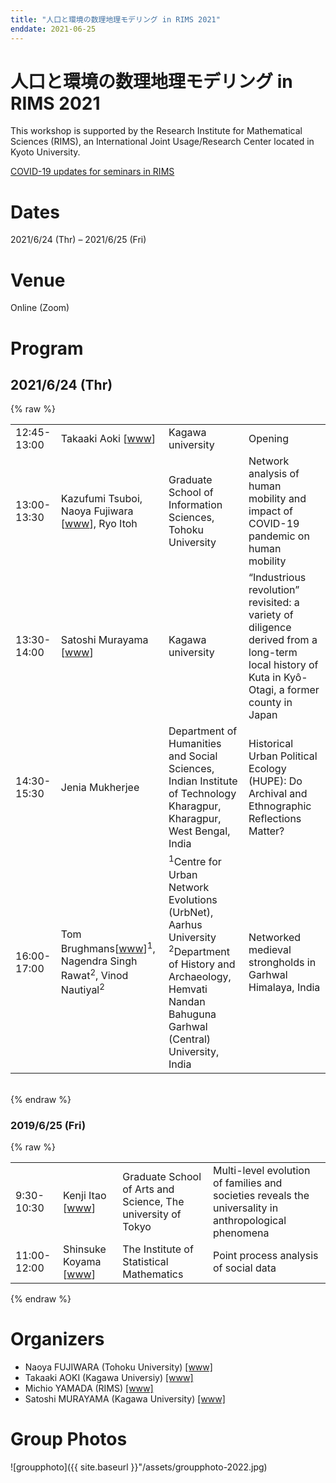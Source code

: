 ```yaml
---
title: "人口と環境の数理地理モデリング in RIMS 2021"
enddate: 2021-06-25
---
```


# 人口と環境の数理地理モデリング in RIMS 2021

This workshop is supported by the  Research  Institute  for  Mathematical  Sciences (RIMS), an  International Joint Usage/Research Center located in Kyoto University.

<a href="https://www.kurims.kyoto-u.ac.jp/kyoten/ja/covid-19.html" target="_blank">COVID-19 updates for seminars in RIMS</a>

# Dates 
2021/6/24 (Thr) – 2021/6/25 (Fri)

# Venue 
Online (Zoom)

# Program
## 2021/6/24 (Thr)

{% raw %}
<table>
         <tbody>
          <tr>
            <td class="time">12:45-13:00</td>
            <td class="name">
Takaaki Aoki  [<a href="http://www.ed.kagawa-u.ac.jp/~aoki/">www</a>]
</td>
            <td class="affiliation">Kagawa university</td>
            <td class="title">Opening</td>
          </tr>
          <tr>
              <td class="time">13:00-13:30</td>
              <td class="name">
		Kazufumi Tsuboi, Naoya Fujiwara  [<a href="https://www.is.tohoku.ac.jp/jp/laboratory/list_dept/c10.html">www</a>], Ryo Itoh
</td>
              <td class="affiliation">Graduate School of Information Sciences, Tohoku University </td>
              <td class="title">Network analysis of human mobility and impact of COVID-19 pandemic on
	      human mobility</td>
          </tr>
	          <tr>
              <td class="time">13:30-14:00</td>
              <td class="name">
		Satoshi Murayama  [<a href="https://researchmap.jp/read0188434/?lang=en">www</a>]
</td>
              <td class="affiliation">Kagawa university</td>
              <td class="title">“Industrious revolution” revisited: a variety of diligence derived from a long-term local history of Kuta in Kyô-Otagi, a former county in Japan
	</td> 
		<tr>
              <td class="time">14:30-15:30</td>
              <td class="name">Jenia Mukherjee </td>
              <td class="affiliation">Department of Humanities and Social Sciences,
              Indian Institute of Technology Kharagpur,
              Kharagpur, West Bengal, India
              </td>
              <td class="title">Historical Urban Political Ecology (HUPE): Do Archival and Ethnographic Reflections Matter?</td>
            </tr>
            <tr>
              <td class="time">16:00-17:00</td>
              <td class="name">Tom Brughmans[<a href="https://pure.au.dk/portal/en/persons/tom-brughmans(78c7314a-9485-4e14-b207-0e836aea5e01).html">www</a>]<sup>1</sup>, Nagendra Singh Rawat<sup>2</sup>, Vinod Nautiyal<sup>2</sup></td>
              <td class="affiliation"> <sup>1</sup>Centre for Urban Network Evolutions (UrbNet),
                Aarhus University<br><sup>2</sup>Department of History and Archaeology, Hemvati Nandan Bahuguna Garhwal (Central) University, India</td>
              <td class="title">Networked medieval strongholds in Garhwal Himalaya, India</td>
            </tr>
            <!--
            <tr id="break-1a">
              <td class="time">17:30-</td>
              <td colspan="3" class="break">Dinner</td>
            </tr>
            -->
            </tbody>
            </table>            
            <br>
{% endraw %}

### 2019/6/25 (Fri)
{% raw %}
<table>
         <tbody>
            <tr>
              <td class="time">9:30-10:30</td>
              <td class="name">Kenji Itao [<a href="http://chaos.c.u-tokyo.ac.jp/index_j.html">www</a>]</td>
              <td class="affiliation">Graduate School of Arts and Science, The university of Tokyo</td>
              <td class="title">Multi-level evolution of families and societies reveals the universality in anthropological phenomena</td>
            </tr>
            <tr>
              <td class="time">11:00-12:00</td>
              <td class="name">Shinsuke Koyama [<a href="https://researchmap.jp/read0111335?lang=en">www</a>]</td>
              <td class="affiliation">The Institute of Statistical Mathematics</td>
              <td class="title">Point process analysis of social data</td>
            </tr>
            <!--
            <tr id="break-1a">
              <td class="time">13:00-17:00</td>
              <td colspan="3" class="break">自由討論～数理地理モデリングの今後を考える～</td>
            </tr>
            -->
            </tbody>
            </table>
{% endraw %}

# Organizers
- Naoya FUJIWARA (Tohoku University) [[www]](https://www.is.tohoku.ac.jp/jp/laboratory/list_dept/c10.html)
- Takaaki AOKI (Kagawa Universiy) [[www]](http://www.ed.kagawa-u.ac.jp/~aoki/)
- Michio YAMADA (RIMS) [[www]](http://www.kurims.kyoto-u.ac.jp/en/list/YAMADA,%20Michio.html)
- Satoshi MURAYAMA (Kagawa University) [[www]](http://www.ed.kagawa-u.ac.jp/~aoki/)


# Group Photos
![groupphoto]({{ site.baseurl }}"/assets/groupphoto-2022.jpg)